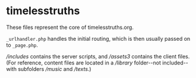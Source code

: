 # timelesstruths

These files represent the core of timelesstruths.org.

`_urlhandler.php` handles the initial routing, which is then usually passed on to `_page.php`.

*/includes* contains the server scripts, and */assets3* contains the client files. (For reference, content files are located in a */library* folder--not included--with subfolders */music* and */texts*.)
